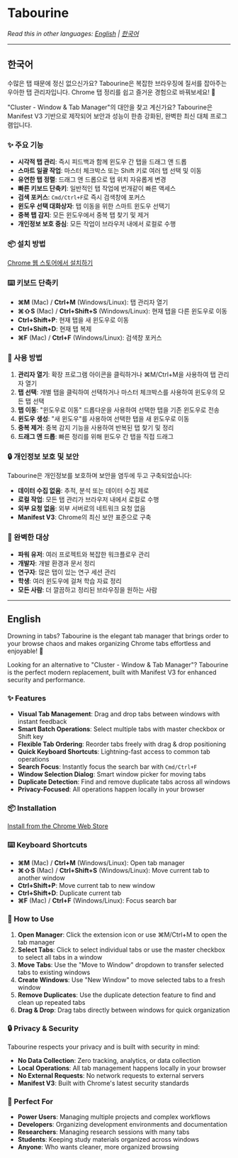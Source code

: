 # Tabourine

_Read this in other languages: [English](#english) | [한국어](#한국어)_

---

## 한국어

수많은 탭 때문에 정신 없으신가요? Tabourine은 복잡한 브라우징에 질서를 잡아주는 우아한 탭 관리자입니다. Chrome 탭 정리를 쉽고 즐거운 경험으로 바꿔보세요! 🎵

"Cluster - Window & Tab Manager"의 대안을 찾고 계신가요? Tabourine은 Manifest V3 기반으로 제작되어 보안과 성능이 한층 강화된, 완벽한 최신 대체 프로그램입니다.

### ✨ 주요 기능

- **시각적 탭 관리**: 즉시 피드백과 함께 윈도우 간 탭을 드래그 앤 드롭
- **스마트 일괄 작업**: 마스터 체크박스 또는 Shift 키로 여러 탭 선택 및 이동
- **유연한 탭 정렬**: 드래그 앤 드롭으로 탭 위치 자유롭게 변경
- **빠른 키보드 단축키**: 일반적인 탭 작업에 번개같이 빠른 액세스
- **검색 포커스**: `Cmd/Ctrl+F`로 즉시 검색창에 포커스
- **윈도우 선택 대화상자**: 탭 이동을 위한 스마트 윈도우 선택기
- **중복 탭 감지**: 모든 윈도우에서 중복 탭 찾기 및 제거
- **개인정보 보호 중심**: 모든 작업이 브라우저 내에서 로컬로 수행

### 📦 설치 방법

[Chrome 웹 스토어에서 설치하기](https://chromewebstore.google.com/detail/tabourine/cebbkbiieljkobcmmfgijnpbobocgccf)

### ⌨️ 키보드 단축키

- **⌘M** (Mac) / **Ctrl+M** (Windows/Linux): 탭 관리자 열기
- **⌘⇧S** (Mac) / **Ctrl+Shift+S** (Windows/Linux): 현재 탭을 다른 윈도우로 이동
- **Ctrl+Shift+P**: 현재 탭을 새 윈도우로 이동
- **Ctrl+Shift+D**: 현재 탭 복제
- **⌘F** (Mac) / **Ctrl+F** (Windows/Linux): 검색창 포커스

### 🚀 사용 방법

1. **관리자 열기**: 확장 프로그램 아이콘을 클릭하거나 ⌘M/Ctrl+M을 사용하여 탭 관리자 열기
2. **탭 선택**: 개별 탭을 클릭하여 선택하거나 마스터 체크박스를 사용하여 윈도우의 모든 탭 선택
3. **탭 이동**: "윈도우로 이동" 드롭다운을 사용하여 선택한 탭을 기존 윈도우로 전송
4. **윈도우 생성**: "새 윈도우"를 사용하여 선택한 탭을 새 윈도우로 이동
5. **중복 제거**: 중복 감지 기능을 사용하여 반복된 탭 찾기 및 정리
6. **드래그 앤 드롭**: 빠른 정리를 위해 윈도우 간 탭을 직접 드래그

### 🔒 개인정보 보호 및 보안

Tabourine은 개인정보를 보호하며 보안을 염두에 두고 구축되었습니다:

- **데이터 수집 없음**: 추적, 분석 또는 데이터 수집 제로
- **로컬 작업**: 모든 탭 관리가 브라우저 내에서 로컬로 수행
- **외부 요청 없음**: 외부 서버로의 네트워크 요청 없음
- **Manifest V3**: Chrome의 최신 보안 표준으로 구축

### 🎯 완벽한 대상

- **파워 유저**: 여러 프로젝트와 복잡한 워크플로우 관리
- **개발자**: 개발 환경과 문서 정리
- **연구자**: 많은 탭이 있는 연구 세션 관리
- **학생**: 여러 윈도우에 걸쳐 학습 자료 정리
- **모든 사람**: 더 깔끔하고 정리된 브라우징을 원하는 사람

---

## English

Drowning in tabs? Tabourine is the elegant tab manager that brings order to your browse chaos and makes organizing Chrome tabs effortless and enjoyable! 🎵

Looking for an alternative to "Cluster - Window & Tab Manager"? Tabourine is the perfect modern replacement, built with Manifest V3 for enhanced security and performance.

### ✨ Features

- **Visual Tab Management**: Drag and drop tabs between windows with instant feedback
- **Smart Batch Operations**: Select multiple tabs with master checkbox or Shift key
- **Flexible Tab Ordering**: Reorder tabs freely with drag & drop positioning
- **Quick Keyboard Shortcuts**: Lightning-fast access to common tab operations
- **Search Focus**: Instantly focus the search bar with `Cmd/Ctrl+F`
- **Window Selection Dialog**: Smart window picker for moving tabs
- **Duplicate Detection**: Find and remove duplicate tabs across all windows
- **Privacy-Focused**: All operations happen locally in your browser

### 📦 Installation

[Install from the Chrome Web Store](https://chromewebstore.google.com/detail/tabourine/cebbkbiieljkobcmmfgijnpbobocgccf)

### ⌨️ Keyboard Shortcuts

- **⌘M** (Mac) / **Ctrl+M** (Windows/Linux): Open tab manager
- **⌘⇧S** (Mac) / **Ctrl+Shift+S** (Windows/Linux): Move current tab to another window
- **Ctrl+Shift+P**: Move current tab to new window
- **Ctrl+Shift+D**: Duplicate current tab
- **⌘F** (Mac) / **Ctrl+F** (Windows/Linux): Focus search bar

### 🚀 How to Use

1. **Open Manager**: Click the extension icon or use ⌘M/Ctrl+M to open the tab manager
2. **Select Tabs**: Click to select individual tabs or use the master checkbox to select all tabs in a window
3. **Move Tabs**: Use the "Move to Window" dropdown to transfer selected tabs to existing windows
4. **Create Windows**: Use "New Window" to move selected tabs to a fresh window
5. **Remove Duplicates**: Use the duplicate detection feature to find and clean up repeated tabs
6. **Drag & Drop**: Drag tabs directly between windows for quick organization

### 🔒 Privacy & Security

Tabourine respects your privacy and is built with security in mind:

- **No Data Collection**: Zero tracking, analytics, or data collection
- **Local Operations**: All tab management happens locally in your browser
- **No External Requests**: No network requests to external servers
- **Manifest V3**: Built with Chrome's latest security standards

### 🎯 Perfect For

- **Power Users**: Managing multiple projects and complex workflows
- **Developers**: Organizing development environments and documentation
- **Researchers**: Managing research sessions with many tabs
- **Students**: Keeping study materials organized across windows
- **Anyone**: Who wants cleaner, more organized browsing
